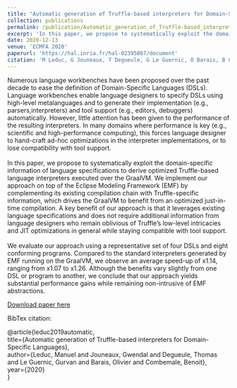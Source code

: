 ```yaml
---
title: "Automatic generation of Truffle-based interpreters for Domain-Specific Languages"
collection: publications
permalink: /publication/Automatic_generation_of_Truffle-based_interpreters_for_Domain-Specific_Languages
excerpt: 'In this paper, we propose to systematically exploit the domain-specific information of language specifications to derive optimized Truffle-based language interpreters executed over the GraalVM.'
date: 2020-12-13
venue: 'ECMFA 2020'
paperurl: 'https://hal.inria.fr/hal-02395867/document'
citation: 'M Leduc, G Jouneaux, T Degueule, G Le Guernic, O Barais, B Combemale. (2020). &quot;Automatic generation of Truffle-based interpreters for Domain-Specific Languages&quot; <i>ECMFA 2020</i>.'
---
```


<p class="text-justify">
Numerous language workbenches have been proposed over the past decade to ease the definition of Domain-Specific Languages (DSLs). Language workbenches enable language designers to specify DSLs using high-level metalanguages and to generate their implementation (e.g., parsers,interpreters) and tool support (e.g., editors, debuggers) automatically. However, little attention has been given to the performance of the resulting interpreters. In many domains where performance is key (e.g., scientific and high-performance computing), this forces language designer to hand-craft ad-hoc optimizations in the interpreter implementations, or to lose compatibility with tool support.
<br><br>
In this paper, we propose to systematically exploit the domain-specific information of language specifications to derive optimized Truffle-based language interpreters executed over the GraalVM. We implement our approach on top of the Eclipse Modeling Framework (EMF) by complementing its existing compilation chain with Truffle-specific information, which drives the GraalVM to benefit from an optimized just-in-time compilation. A key benefit of our approach is that it leverages existing language specifications and does not require additional information from language designers who remain oblivious of Truffle’s low-level intricacies and JIT optimizations in general while staying compatible with tool support. 
<br><br>
We evaluate our approach using a representative set of four DSLs and eight conforming programs. Compared to the standard interpreters generated by EMF running on the GraalVM, we observe an average speed-up of x1.14, ranging from x1.07 to x1.26. Although the benefits vary slightly from one DSL or program to another, we conclude that our approach yields substantial performance gains while remaining non-intrusive of EMF abstractions.
</p>

[Download paper here](https://hal.inria.fr/hal-02395867/document)

BibTex citation:

@article{leduc2019automatic,<br>
  title={Automatic generation of Truffle-based interpreters for Domain-Specific Languages},<br>
  author={Leduc, Manuel and Jouneaux, Gwendal and Degueule, Thomas and Le Guernic, Gurvan and Barais, Olivier and Combemale, Benoit},<br>
  year={2020}<br>
}

